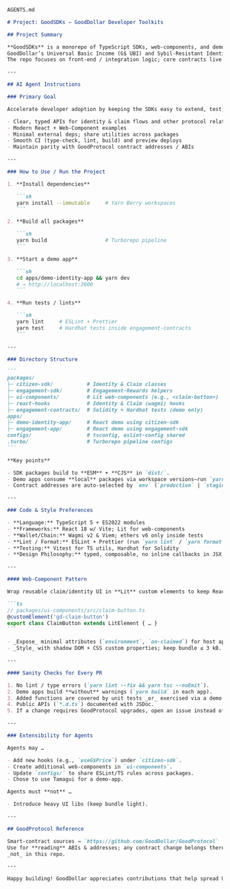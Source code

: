 ````markdown
AGENTS.md

# Project: GoodSDKs – GoodDollar Developer Toolkits

## Project Summary

**GoodSDKs** is a monorepo of TypeScript SDKs, web-components, and demo apps that let dApp builders integrate  
GoodDollar’s Universal Basic Income (G$ UBI) and Sybil-Resistant Identity into their own projects.  
The repo focuses on front-end / integration logic; core contracts live in **GoodProtocol**.

---

## AI Agent Instructions

### Primary Goal

Accelerate developer adoption by keeping the SDKs easy to extend, test, and ship. Priorities:

- Clear, typed APIs for identity & claim flows and other protocol related utilities
- Modern React + Web-Component examples
- Minimal external deps; share utilities across packages
- Smooth CI (type-check, lint, build) and preview deploys
- Maintain parity with GoodProtocol contract addresses / ABIs

---

### How to Use / Run the Project

1. **Install dependencies**

   ```sh
   yarn install --immutable     # Yarn Berry workspaces
   ```

2. **Build all packages**

   ```sh
   yarn build                   # Turborepo pipeline
   ```

3. **Start a demo app**

   ```sh
   cd apps/demo-identity-app && yarn dev
   # → http://localhost:3000
   ```

4. **Run tests / lints**

   ```sh
   yarn lint     # ESLint + Prettier
   yarn test     # Hardhat tests inside engagement-contracts
   ```

---

### Directory Structure

```
packages/
├─ citizen-sdk/           # Identity & Claim classes
├─ engagement-sdk/        # Engagement-Rewards helpers
├─ ui-components/         # Lit web-components (e.g., <claim-button>)
├─ react-hooks            # Identity & Claim (wagmi) hooks
├─ engagement-contracts/  # Solidity + Hardhat tests (demo only)
apps/
├─ demo-identity-app/     # React demo using citizen-sdk
├─ engagement-app/        # React demo using engagement-sdk
configs/                  # tsconfig, eslint-config shared
.turbo/                   # Turborepo pipeline configs
```

**Key points**

- SDK packages build to **ESM** + **CJS** in `dist/`.
- Demo apps consume **local** packages via workspace versions—run `yarn build` first.
- Contract addresses are auto-selected by `env` (`production` | `staging` | `development`).

---

### Code & Style Preferences

- **Language:** TypeScript 5 + ES2022 modules
- **Frameworks:** React 18 w/ Vite; Lit for web-components
- **Wallet/Chain:** Wagmi v2 & Viem; ethers v6 only inside tests
- **Lint / Format:** ESLint + Prettier (run `yarn lint` / `yarn format`)
- **Testing:** Vitest for TS utils, Hardhat for Solidity
- **Design Philosophy:** typed, composable, no inline callbacks in JSX, prefer hooks > HOCs

---

#### Web-Component Pattern

Wrap reusable claim/identity UI in **Lit** custom elements to keep React optional:

```ts
// packages/ui-components/src/claim-button.ts
@customElement('gd-claim-button')
export class ClaimButton extends LitElement { … }
```

- _Expose_ minimal attributes (`environment`, `on-claimed`) for host apps.
- _Style_ with shadow DOM + CSS custom properties; keep bundle ≤ 3 kB.

---

#### Sanity Checks for Every PR

1. No lint / type errors (`yarn lint --fix && yarn tsc --noEmit`).
2. Demo apps build **without** warnings (`yarn build` in each app).
3. Added functions are covered by unit tests _or_ exercised via a demo flow.
4. Public APIs (`*.d.ts`) documented with JSDoc.
5. If a change requires GoodProtocol upgrades, open an issue instead of altering ABI locally.

---

### Extensibility for Agents

Agents may …

- Add new hooks (e.g., `useG$Price`) under `citizen-sdk`.
- Create additional web-components in `ui-components`.
- Update `configs/` to share ESLint/TS rules across packages.
- Chose to use Tamagui for a demo-app.

Agents must **not** …

- Introduce heavy UI libs (keep bundle light).

---

## GoodProtocol Reference

Smart-contract sources → `https://github.com/GoodDollar/GoodProtocol`  
Use for **reading** ABIs & addresses; any contract change belongs there,  
_not_ in this repo.

---

Happy building! GoodDollar appreciates contributions that help spread UBI to everyone.
````
